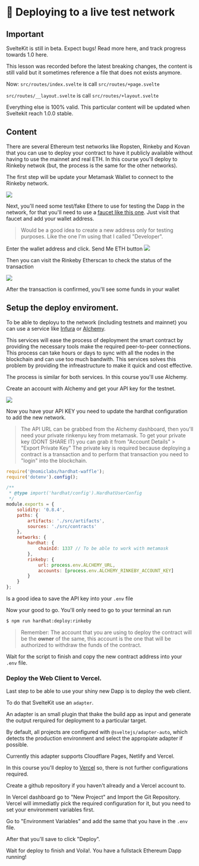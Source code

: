 # 🚢 Deploying to a live test network

<!-- ALL-CONTRIBUTORS-BADGE:START - Do not remove or modify this section -->
<!-- ALL-CONTRIBUTORS-BADGE:END -->

## Important

SvelteKit is still in beta. Expect bugs! Read more here, and track progress towards 1.0 here. 

This lesson was recorded before the latest breaking changes, the content is still valid but it sometimes reference a file that does not exists anymore.

Now: 
`src/routes/index.svelte` is call `src/routes/+page.svelte`

`src/routes/__layout.svelte` is call `src/routes/+layout.svelte`


Everything else is 100% valid. This particular content will be updated when Sveltekit reach 1.0.0 stable.


## Content


There are several Ethereum test networks like Ropsten, Rinkeby and Kovan that you can use to deploy your contract to have it publicly available without having to use the mainnet and real ETH.
In this course you'll deploy to Rinkeby netwok (but, the process is the same for the other networks).

The first step will be update your Metamask Wallet to connect to the Rinkeby network.

![](./metamask-rinkeby.png)

Next, you'll need some test/fake Ethere to use for testing the Dapp in the network, for that you'll need to use a [faucet like this one](https://www.rinkebyfaucet.com/). Just visit that faucet and add your wallet address.

> Would be a good idea to create a new address only for testing purposes. Like the one I'm using that I called "Developer".

Enter the wallet address and click. Send Me ETH button
![](./faucet.png)

Then you can visit the Rinkeby Etherscan to check the status of the transaction

![](./etherscan.png)

After the transaction is confirmed, you'll see some funds in your wallet

## Setup the deploy enviroment.

To be able to deployu to the network (including testnets and mainnet) you can use a service like [Infura](https://infura.io/dashboard/ethereum/cbdf7c5eee8b4e2b91e76b77ffd34533/settings) or [Alchemy](https://www.alchemyapi.io/).

This services will ease the process of deployment the smart contract by providing the necessary tools make the required peer-to-peer connections. This process can take hours or days to sync with all the nodes in the blockchain and can use too much bandwith. This services solves this problem by providing the infreastructure to make it quick and cost effective.

The process is similar for both services. In this course you'll use Alchemy.

Create an account with Alchemy and get your API key for the testnet.

![](./alchemy.png)

Now you have your API KEY you need to update the hardhat configuration to add the new network.

> The API URL can be grabbed from the Alchemy dashboard, then you'll need your private rinkenyu key from metamask.
> To get your private key (DONT SHARE IT) you can grab it from "Account Details" > "Export Private Key"
> The private key is required because deploying a contract is a transaction and to perform that transaction you need to "login" into the blockchain.

```javascript
require('@nomiclabs/hardhat-waffle');
require('dotenv').config();

/**
 * @type import('hardhat/config').HardhatUserConfig
 */
module.exports = {
	solidity: '0.8.4',
	paths: {
		artifacts: './src/artifacts',
		sources: './src/contracts'
	},
	networks: {
		hardhat: {
			chainId: 1337 // To be able to work with metamask
		},
		rinkeby: {
			url: process.env.ALCHEMY_URL,
			accounts: [process.env.ALCHEMY_RINKEBY_ACCOUNT_KEY]
		}
	}
};
```

Is a good idea to save the API key into your `.env` file

Now your good to go. You'll only need to go to your terminal an run

```bash
$ npm run hardhat:deploy:rinkeby
```

> Remember: The account that you are using to deploy the contract will be the **owner** of the same, this account is the one that will be authorized to withdraw the funds of the contract.

Wait for the script to finish and copy the new contract address into your `.env` file.

### Deploy the Web Client to Vercel.

Last step to be able to use your shiny new Dapp is to deploy the web client.

To do that SvelteKit use an `adapter`.

An adapter is an small plugin that thake the build app as input and generate the output rerquired for deployment to a particular target.

By default, all projects are configured with `@sveltejs/adapter-auto`, which detects the production environment and select the appropiate adapter if possible.

Currently this adapter supports Cloudflare Pages, Netlify and Vercel.

In this course you'll deploy to [Vercel](https://vercel.com/) so, there is not further configurations required.

Create a github repository if you haven't already and a Vercel account to.

In Vercel dashboard go to "New Project" and Import the Git Repository. Vercel will immediatly pick the required configuration for it, but you need to set your environment variables first.

Go to "Environment Variables" and add the same that you have in the `.env` file.

After that you'll save to click "Deploy".

Wait for deploy to finish and Voila!. You have a fullstack Ethereum Dapp running!
